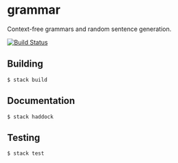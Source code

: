 grammar
=======

Context-free grammars and random sentence generation.

[![Build Status](https://travis-ci.org/arekfu/grammar-haskell.svg?branch=master)](https://travis-ci.org/arekfu/grammar-haskell)

Building
--------

    $ stack build

Documentation
--------

    $ stack haddock

Testing
-------

    $ stack test
